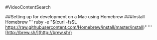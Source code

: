 #VideoContentSearch

##Setting up for development on a Mac using Homebrew
###Install Homebrew
'''
ruby -e "$(curl -fsSL https://raw.githubusercontent.com/Homebrew/install/master/install)"
'''
[http://brew.sh/](http://brew.sh/)
###
